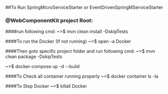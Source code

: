##To Run SpringMicroServiceStarter or EventDrivenSpringMServiceStarter

### @WebComponentKit project Root:
####run following cmd:
~>$ mvn clean install -DskipTests

####To run the Docker (If not running)
~>$ open -a Docker

####Then goto specific project folder and run following cmd:
~>$ mvn clean package -DskipTests

~>$ docker-compose up -d --build

####To Check all container running properly
~>$ docker container ls -la

####To Stop Docker
~>$ killall Docker
